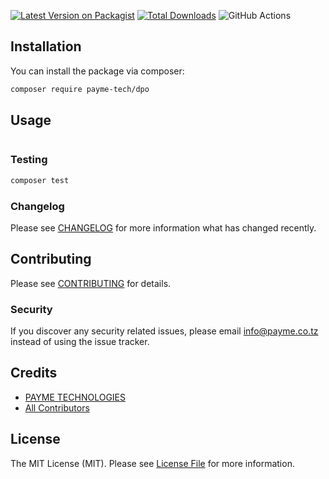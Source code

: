 [![Latest Version on Packagist](https://img.shields.io/packagist/v/payme/dpo.svg?style=flat-square)](https://packagist.org/packages/payme/dpo)
[![Total Downloads](https://img.shields.io/packagist/dt/payme/dpo.svg?style=flat-square)](https://packagist.org/packages/payme/dpo)
![GitHub Actions](https://github.com/payme/dpo/actions/workflows/main.yml/badge.svg)

## Installation

You can install the package via composer:

```bash
composer require payme-tech/dpo
```

## Usage

```php

```

### Testing

```bash
composer test
```

### Changelog

Please see [CHANGELOG](CHANGELOG.md) for more information what has changed recently.

## Contributing

Please see [CONTRIBUTING](CONTRIBUTING.md) for details.

### Security

If you discover any security related issues, please email info@payme.co.tz instead of using the issue tracker.

## Credits

- [PAYME TECHNOLOGIES](https://github.com/PAYME-TECHNOLOGIES)
- [All Contributors](../../contributors)

## License

The MIT License (MIT). Please see [License File](LICENSE.md) for more information.
